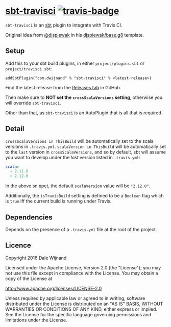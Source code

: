 # [sbt-travisci][] [![travis-badge][]](https://travis-ci.org/dwijnand/sbt-travisci)

[sbt-travisci]: https://github.com/dwijnand/sbt-travisci
[travis-badge]: https://travis-ci.org/dwijnand/sbt-travisci.svg?branch=master

`sbt-travisci` is an [sbt](http://www.scala-sbt.org/) plugin to integrate with Travis CI.

Original idea from [@djspiewak][] in his [djspiewak/base.g8][] template.

[@djspiewak]: https://github.com/djspiewak
[djspiewak/base.g8]: https://github.com/djspiewak/base.g8/blob/d75ba6e1628517124bd867d190373ee777814354/src/main/g8/build.sbt

## Setup

Add this to your sbt build plugins, in either `project/plugins.sbt` or `project/travisci.sbt`:

    addSbtPlugin("com.dwijnand" % "sbt-travisci" % <latest-release>)

Find the latest release from the [Releases tab](https://github.com/dwijnand/sbt-travisci/releases) in GitHub.

Then make sure to **NOT set the `crossScalaVersions` setting**, otherwise you will override `sbt-travisci`.

Other than that, as `sbt-travisci` is an AutoPlugin that is all that is required.

## Detail

`crossScalaVersions in ThisBuild` will be automatically set to the scala versions in `.travis.yml`.  `scalaVersion in ThisBuild` will be automatically set to the `last` version in `crossScalaVersions`, and so by default, sbt will assume you want to develop under the *last* version listed in `.travis.yml`:

```yaml
scala:
  - 2.11.8
  - 2.12.0
```

In the above snippet, the default `scalaVersion` value will be `"2.12.0"`.

Additionally, the `isTravisBuild` setting is defined to be a `Boolean` flag which is `true` iff the current build is running under Travis.

## Dependencies

Depends on the presence of a `.travis.yml` file at the root of the project.

## Licence

Copyright 2016 Dale Wijnand

Licensed under the Apache License, Version 2.0 (the "License");
you may not use this file except in compliance with the License.
You may obtain a copy of the License at

  http://www.apache.org/licenses/LICENSE-2.0

Unless required by applicable law or agreed to in writing, software
distributed under the License is distributed on an "AS IS" BASIS,
WITHOUT WARRANTIES OR CONDITIONS OF ANY KIND, either express or implied.
See the License for the specific language governing permissions and
limitations under the License.
